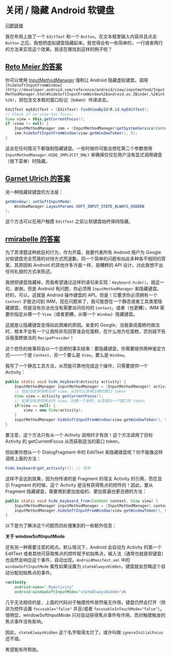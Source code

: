 # 关闭 / 隐藏 Android 软键盘

[问题链接](http://stackoverflow.com/questions/1109022/close-hide-the-android-soft-keyboard)

我在布局上放了一个 `EditText` 和一个 `Button`。在文本框里输入内容并且点击 `Button` 之后，我想把虚拟键盘隐藏起来。我觉得会有一些简单的，一行或者两行的方法来实现这个效果。我该在哪找到这样的例子呢？

## [Reto Meier 的答案](http://stackoverflow.com/questions/1109022/close-hide-the-android-soft-keyboard/1109108#1109108)

你可以使用 [InputMethodManager](http://developer.android.com/reference/android/view/inputmethod/InputMethodManager.html) 强制让 Android 隐藏虚拟键盘。调用 `[hideSoftInputFromWindow](http://developer.android.com/reference/android/view/inputmethod/InputMethodManager.html#hideSoftInputFromWindow%28android.os.IBinder,%20int%29)`，把包含文本框的窗口标记（token）传递进去。

```java
EditText myEditText = (EditText) findViewById(R.id.myEditText);
// Check if no view has focus:
View view = this.getCurrentFocus();
if (view != null) {  
    InputMethodManager imm = (InputMethodManager)getSystemService(Context.INPUT_METHOD_SERVICE);
    imm.hideSoftInputFromWindow(view.getWindowToken(), 0);
}
```

这会在任何情况下都强制隐藏键盘。一些时候你可能会想在第二个参数使用 `InputMethodManager.HIDE_IMPLICIT_ONLY` 来确保仅仅在用户没有显式调用键盘（按下菜单）时隐藏。

## [Garnet Ulrich 的答案](http://stackoverflow.com/questions/1109022/close-hide-the-android-soft-keyboard/2059394#2059394)

另一种隐藏软键盘的方法是：

```java
getWindow().setSoftInputMode(
    WindowManager.LayoutParams.SOFT_INPUT_STATE_ALWAYS_HIDDEN
);
```

这个方法可以在用户触摸 `EditText` 之前让软键盘始终保持隐藏。

## [rmirabelle 的答案](http://stackoverflow.com/questions/1109022/close-hide-the-android-soft-keyboard/17789187#17789187)

为了弄清楚这种疯狂的行为，作为开篇，我要代表所有 Android 用户为 Google 对软键盘完全荒唐的对待方式而道歉。同一个简单的问题有如此多种各不相同的答案，其原因和 Android 的其他许多方面一样，是糟糕的 API 设计。对此我想不出任何礼貌的方式来陈述。

我想把键盘隐藏掉，而我希望通过这样的语句来实现：`Keyboard.hide()`。就这一句，谢谢。但是 Android 有问题，你必须用 `InputMethodManager` 来隐藏键盘。好的，可以，这就是 Android 操作键盘的 API。但是！它要求你必须拥有一个 `Context` 才能访问到 IMM，现在问题来了，我可能想在一个静态或者工具类里隐藏键盘，但是没有办法也没有需要访问任何的 `Context`。或者（也更糟），IMM 需要你指定从哪一个 `View`（或者更糟，从哪一个 `Window`）隐藏键盘。

这就是让隐藏键盘变得如此困难的原因。亲爱的 Google，当我查阅蛋糕的做法时，根本不会有一个让我除非先回答谁会吃蛋糕、在什么地方吃蛋糕，否则就不告诉我蛋糕做法的 `RecipeProvider`！

这个悲伤的故事将会以一个丑陋的事实结束：要隐藏键盘，你需要提供两种鉴定方式——一个是 `Context`，另一个要么是 `View`，要么是 `Window`。

我写了一个静态工具方法，从而能可靠地完成这个操作，只需要提供一个 Activity：

```java
public static void hide_keyboard(Activity activity) {
    InputMethodManager inputMethodManager = (InputMethodManager) activity.getSystemService(Activity.INPUT_METHOD_SERVICE);
    // 找到当前获得焦点的 view，从而可以获得正确的窗口 token
    View view = activity.getCurrentFocus();
    // 如果没有获得焦点的 view，创建一个新的，从而得到一个窗口的 token
    if(view == null) {
        view = new View(activity);
    }
    inputMethodManager.hideSoftInputFromWindow(view.getWindowToken(), 0);
}
```

要注意，这个方法只有从一个 Activity 调用时才有效！这个方法调用了目标 Activity 的 getCurrentFocus 从而获取适当的窗口 token。

但如果你想从一个 DialogFragment 中的 EditText 来隐藏键盘呢？你不能像这样调用上面的方法：

```java
hide_keyboard(get_activity()); // 没用
```

这样不会达到效果，因为你传递的是 Fragment 的宿主 Activity 的引用，而在显示 Fragment 的时候，这个 Activity 是没有获得焦点的控件的！因此，要从 Fragment 隐藏键盘，需要用到更加低级的、更加普遍也更丑陋的方法：

```java
public static void hide_keyboard_from(Context context, View view) {
    InputMethodManager inputMethodManager = (InputMethodManager) context.getSystemService(Activity.INPUT_METHOD_SERVICE);
    inputMethodManager.hideSoftInputFromWindow(view.getWindowToken(), 0);
}
```

以下是为了解决这个问题而四处搜集到的一些额外信息：

**关于 windowSoftInputMode**

还有另一种需要注意的观点。默认情况下，Android 会自动为 Activity 的第一个 EditText 或者其他可获取焦点的控件赋予初始焦点，输入法（通常也就是软键盘）也自然会响应这个事件，自动出现。`AndroidManifest.xml` 中的 `windowSoftInputMode` 属性如果设置为 `stateAlwaysHidden`，键盘就会忽略这个自动分配初始焦点的事件。

```xml
<activity
    android:name=".MyActivity"
    android:windowSoftInputMode="stateAlwaysHidden"/>
```

几乎无法相信的是，上面的代码对于触摸控件居然毫无作用，键盘仍然会打开（除非为控件设置 `focusable="false"` 并且/或者 `focusableInTouchMode="false"`）。很明显，windowSoftInputMode 只对自动获得焦点事件有作用，而对触摸触发的焦点事件没有影响。

因此，`stateAlwaysHidden` 这个名字取得太烂了。或许叫做 `ignoreInitialFocus` 还不错。

希望能有所帮助。

